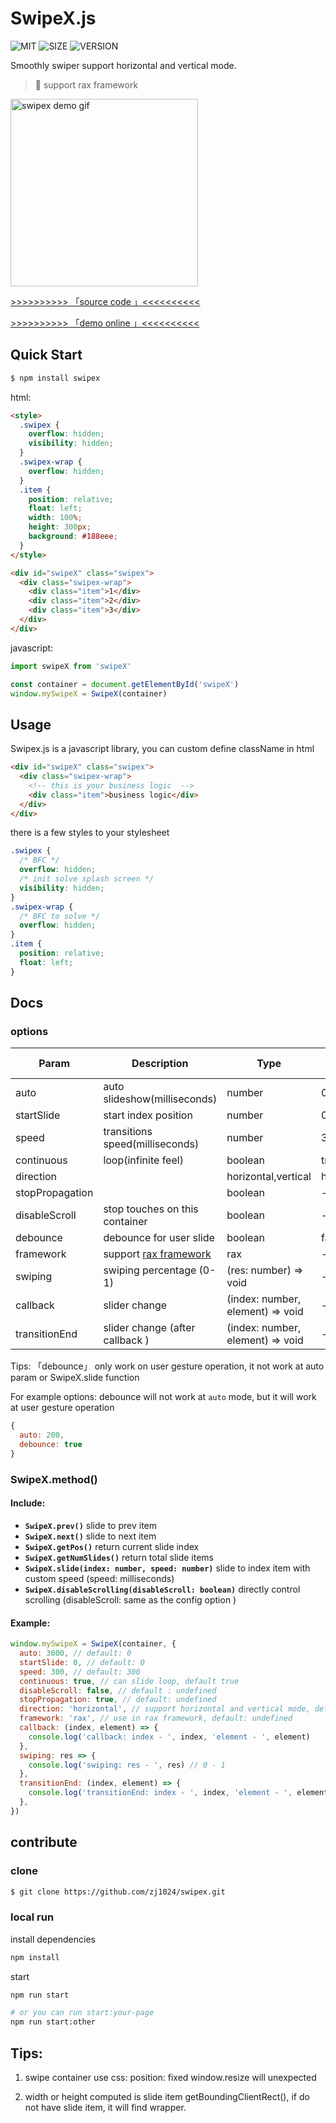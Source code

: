 # SwipeX.js

![MIT](https://img.shields.io/badge/license-MIT-green) ![SIZE](https://img.shields.io/badge/size-7.04%20kb-blue) ![VERSION](https://img.shields.io/badge/version-0.0.1-green)

Smoothly swiper support horizontal and vertical mode.

> 🎉 support rax framework

<img width="300" src="https://img.alicdn.com/tfs/TB1zpC_MeL2gK0jSZPhXXahvXXa-320-656.gif" alt="swipex demo gif">

<a href="https://github.com/zj1024/swipex/blob/master/demo/index.js">>>>>>>>>>> 「source code 」<<<<<<<<<<</a>

<a href="https://swipex.vercel.app/">>>>>>>>>>> 「demo online 」<<<<<<<<<<</a>

## Quick Start

```bash
$ npm install swipex
```

html:

```html
<style>
  .swipex {
    overflow: hidden;
    visibility: hidden;
  }
  .swipex-wrap {
    overflow: hidden;
  }
  .item {
    position: relative;
    float: left;
    width: 100%;
    height: 300px;
    background: #188eee;
  }
</style>

<div id="swipeX" class="swipex">
  <div class="swipex-wrap">
    <div class="item">1</div>
    <div class="item">2</div>
    <div class="item">3</div>
  </div>
</div>
```

javascript:

```typescript
import swipeX from 'swipeX'

const container = document.getElementById('swipeX')
window.mySwipeX = SwipeX(container)
```

## Usage

Swipex.js is a javascript library, you can custom define className in html

```html
<div id="swipeX" class="swipex">
  <div class="swipex-wrap">
    <!-- this is your business logic  -->
    <div class="item">business logic</div>
  </div>
</div>
```

there is a few styles to your stylesheet

```css
.swipex {
  /* BFC */
  overflow: hidden;
  /* init solve splash screen */
  visibility: hidden;
}
.swipex-wrap {
  /* BFC to solve */
  overflow: hidden;
}
.item {
  position: relative;
  float: left;
}
```

## Docs

### options

| Param           | Description                                  | Type                             | Default value |
| --------------- | -------------------------------------------- | -------------------------------- | ------------- |
| auto            | auto slideshow(milliseconds)                 | number                           | 0             |
| startSlide      | start index position                         | number                           | 0             |
| speed           | transitions speed(milliseconds)              | number                           | 300           |
| continuous      | loop(infinite feel)                          | boolean                          | true          |
| direction       |                                              | horizontal,vertical              | horizontal    |
| stopPropagation |                                              | boolean                          | -             |
| disableScroll   | stop touches on this container               | boolean                          | -             |
| debounce        | debounce for user slide                      | boolean                          | false         |
| framework       | support [rax framework](https://rax.js.org/) | rax                              | -             |
| swiping         | swiping percentage (0-1)                     | (res: number) => void            | -             |
| callback        | slider change                                | (index: number, element) => void | -             |
| transitionEnd   | slider change (after callback )              | (index: number, element) => void | -             |

Tips: 「debounce」 only work on user gesture operation, it not work at auto param or SwipeX.slide function

For example options:
debounce will not work at `auto` mode, but it will work at user gesture operation

```javascript
{
  auto: 200,
  debounce: true
}
```

### SwipeX.method()

#### Include:

- **`SwipeX.prev()`** slide to prev item
- **`SwipeX.next()`** slide to next item
- **`SwipeX.getPos()`** return current slide index
- **`SwipeX.getNumSlides()`** return total slide items
- **`SwipeX.slide(index: number, speed: number)`** slide to index item with custom speed (speed: milliseconds)
- **`SwipeX.disableScrolling(disableScroll: boolean)`** directly control scrolling (disableScroll: same as the config option )

#### Example:

```javascript
window.mySwipeX = SwipeX(container, {
  auto: 3000, // default: 0
  startSlide: 0, // default: 0
  speed: 300, // default: 300
  continuous: true, // can slide loop, default true
  disableScroll: false, // default : undefined
  stopPropagation: true, // default: undefined
  direction: 'horizontal', // support horizontal and vertical mode, default: 'horizontal'
  framework: 'rax', // use in rax framework, default: undefined
  callback: (index, element) => {
    console.log('callback: index - ', index, 'element - ', element)
  },
  swiping: res => {
    console.log('swiping: res - ', res) // 0 - 1
  },
  transitionEnd: (index, element) => {
    console.log('transitionEnd: index - ', index, 'element - ', element)
  },
})
```

## contribute

### clone

```bash
$ git clone https://github.com/zj1024/swipex.git
```

### local run

install dependencies

```bash
npm install
```

start

```bash
npm run start

# or you can run start:your-page
npm run start:other
```

## Tips:

1. swipe container use css: position: fixed window.resize will unexpected

2. width or height computed is slide item getBoundingClientRect(), if do not have slide item, it will find wrapper.
